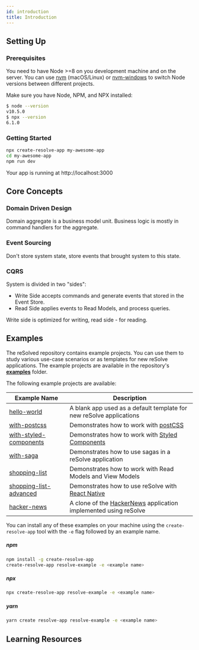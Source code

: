 ```yaml
---
id: introduction
title: Introduction
---
```


## Setting Up

### Prerequisites

You need to have Node >=8 on you development machine and on the server.
You can use [nvm](https://github.com/creationix/nvm#installation) (macOS/Linux) or [nvm-windows](https://github.com/coreybutler/nvm-windows#node-version-manager-nvm-for-windows) to switch Node versions between different projects.

Make sure you have Node, NPM, and NPX installed:

```sh
$ node --version
v10.5.0
$ npx --version
6.1.0
```

### Getting Started

```sh
npx create-resolve-app my-awesome-app
cd my-awesome-app
npm run dev
```

Your app is running at http://localhost:3000

## Core Concepts

### Domain Driven Design

Domain aggregate is a business model unit. Business logic is mostly in command handlers for the aggregate.

### Event Sourcing

Don't store system state, store events that brought system to this state.

### CQRS

System is divided in two "sides":

- Write Side accepts commands and generate events that stored in the Event Store.
- Read Side applies events to Read Models, and process queries.

Write side is optimized for writing, read side - for reading.

## Examples

The reSolved repository contains example projects. You can use them to study various use-case scenarios or as templates for new reSolve applications. The example projects are available in the repository's **[examples](https://github.com/reimagined/resolve/tree/master/examples)** folder.

The following example projects are available:

| Example Name                                                                                                | Description                                                                                                     |
| ----------------------------------------------------------------------------------------------------------- | --------------------------------------------------------------------------------------------------------------- |
| [hello-world](https://github.com/reimagined/resolve/tree/master/examples/hello-world)                       | A blank app used as a default template for new reSolve applications                                             |
| [with-postcss](https://github.com/reimagined/resolve/tree/master/examples/with-postcss)                     | Demonstrates how to work with [postCSS](https://github.com/postcss/postcss-loader#css-modules)                  |
| [with-styled-components](https://github.com/reimagined/resolve/tree/master/examples/with-styled-components) | Demonstrates how to work with [Styled Components](https://www.styled-components.com/docs)                       |
| [with-saga](https://github.com/reimagined/resolve/tree/master/examples/with-saga)                           | Demonstrates how to use sagas in a reSolve application                                                          |
| [shopping-list](https://github.com/reimagined/resolve/tree/master/examples/shopping-list)                   | Demonstrates how to work with Read Models and View Models                                                       |
| [shopping-list-advanced](https://github.com/reimagined/resolve/tree/master/examples/shopping-list-advanced) | Demonstrates how to use reSolve with [React Native](https://github.com/react-community/create-react-native-app) |
| [hacker-news](https://github.com/reimagined/resolve/tree/master/examples/hacker-news)                       | A clone of the [HackerNews](https://news.ycombinator.com/) application implemented using reSolve                |

You can install any of these examples on your machine using the `create-resolve-app` tool with the `-e` flag followed by an example name.

##### npm

```sh
npm install -g create-resolve-app
create-resolve-app resolve-example -e <example name>
```

##### npx

```sh
npx create-resolve-app resolve-example -e <example name>
```

##### yarn

```sh
yarn create resolve-app resolve-example -e <example name>
```

## Learning Resources
